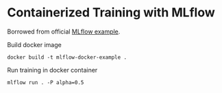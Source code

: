 # Containerized Training with MLflow

Borrowed from official [MLflow example](https://github.com/mlflow/mlflow/tree/master/examples/docker).

Build docker image

```
docker build -t mlflow-docker-example .
```

Run training in docker container

```
mlflow run . -P alpha=0.5
```




